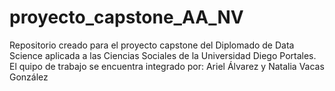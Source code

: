 # proyecto_capstone_AA_NV
Repositorio creado para el proyecto capstone del Diplomado de Data Science aplicada a las Ciencias Sociales de la Universidad Diego Portales. El quipo de trabajo se encuentra integrado por: Ariel Álvarez y Natalia Vacas González 
